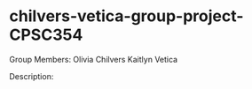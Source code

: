 # chilvers-vetica-group-project-CPSC354
Group Members:
Olivia Chilvers
Kaitlyn Vetica 

Description:
